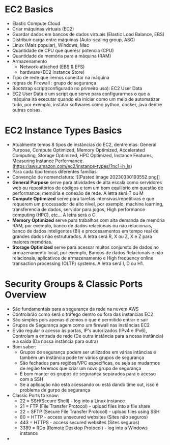 
# EC2 Basics
* Elastic Compute Cloud
* Criar máquinas virtuais (EC2)
* Guardar dados em bancos de dados virtuais (Elastic Load Balance, EBS)
* Distribuir carga entre máquinas (Auto-scaling group, ASG)
* Linux (Mais popular), Windows, Mac
* Quantidade de CPU que queres/ potencia (CPU)
* Quantidade de memória para a máquina (RAM)
* Armazenamento
	* Network-attached (EBS & EFS)
	* hardware (EC2 Instance Store)
* Tipo de rede que iremos conectar na máquina
* regras de Firewall : grupo de segurança
* Bootstrap script(configurado no primeiro uso): EC2 User Data
* EC2 User Data é um script que serve para configurarmos o que a máquina irá executar quando ela iniciar como um meio de automatizar tudo, por exemplo, instalar softwares como python, docker, java dentre outras coisas.

# EC2 Instance Types Basics
* Atualmente temos 8 tipos de instâncias do EC2, dentre elas: General Purpose, Compute Optimized, Memory Optimized, Accelerated Computing, Storage Optimized, HPC Optimized, Instance Features, Measuring Instance Performance. (https://aws.amazon.com/ec2/instance-types/?nc1=h_ls)
* Para cada tipo temos diferentes famílias
* Convenção de nomenclatura:
![[Pasted image 20230330193552.png]]
* **General Purpose** serve para atividades de alta escala como servidores web ou repositórios de códigos e tem um bom equilibrio em questão de performance, memória e conexão de rede. A letra será T ou M
* **Compute Optimized** serve para tarefas intensivas/repetitivas e que requerem um processador de alto nível, por exemplo, machine learning, transferencia de dados, servidor para jogos, High performance computing (HPC), etc... A letra será o C
* **Memory Optimized** serve para trabalhos com alta demanda de memória RAM, por exemplo, banco de dados relacionais ou não relacionais, banco de dados inteligentes (BI) e processamentos em tempo real de grandes dados não estruturados. A letra será R, X ou Z, X e Z para maiores memórias.
* **Storage Optimized** serve para acessar muitos conjunsto de dados no armazenamento local, por exemplo, Bancos de dados Relacionais e não relacionais, aplicativos de armazenamento e High frequency online transaction processing (OLTP) systems. A letra será I, D ou H1.

# Security Groups & Classic Ports Overview
* São fundamentais para a segurança da rede na nuvem AWS
* Controlarão como será o tráfego dentro ou fora das instancias EC2
* São simples pois apenas dizemos o que é permitido entrar e sair
* Grupos de Segurança agem como um firewall nas instâncias EC2
* E vão regular o acesso às portas, IP's autorizados (IPv4 e IPv6), Controlam a entrada de rede (De outra instância para a nossa instância) e a saída (Da nossa instância para outra)
* Bom saber:
	* Grupos de segurança podem ser utilizados em várias intâncias e também um instância pode ter vários grupos de segurança
	*  São fechados para regiões/VPC especificas, ou seja se mudarmos de região teremos que criar um novo grupo de segurança
	* É bom manter os grupos de segurança separados para o acesso com a SSH
	* Se a aplicação não está acessando ou está dando time out, isso é problema de gurpo de segurança
* Classic Ports to know:
	* 22 = SSH(Secure Shell) - log into a Linux instance
	* 21 = FTP (File Transfer Protocol) - upload files into a file share
	* 22 = SFTP (Secure File Transfer Protocol) - upload files using SSH
	* 80 = HTTP - access unsecured websites (Sites não seguros)
	* 443 = HTTPS - access secured websites (Sites seguros)
	* 3389 = RDp (Remote Desktop Protocol) - log into a Windows instance
* 